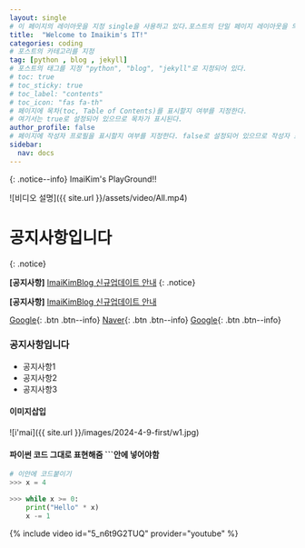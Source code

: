 ```yaml
---
layout: single
# 이 페이지의 레이아웃을 지정 single을 사용하고 있다.포스트의 단일 페이지 레이아웃을 의미한다.
title:  "Welcome to Imaikim's IT!"
categories: coding
# 포스트의 카테고리를 지정
tag: [python , blog , jekyll]
# 포스트의 태그를 지정 "python", "blog", "jekyll"로 지정되어 있다.
# toc: true
# toc_sticky: true
# toc_label: "contents"
# toc_icon: "fas fa-th"
# 페이지에 목차(toc, Table of Contents)를 표시할지 여부를 지정한다. 
# 여기서는 true로 설정되어 있으므로 목차가 표시된다.
author_profile: false
# 페이지에 작성자 프로필을 표시할지 여부를 지정한다. false로 설정되어 있으므로 작성자 프로필이 표시되지 않는다.
sidebar:
  nav: docs
---
```


{: .notice--info}
ImaiKim's PlayGround!!

![비디오 설명]({{ site.url }}/assets/video/All.mp4)

# 공지사항입니다
{: .notice}

**[공지사항]** [ImaiKimBlog 신규업데이트 안내](https://mmistakes.github.io/minimal-mistakes/docs/utility-classes/#notices)
{: .notice}

**[공지사항]** [ImaiKimBlog 신규업데이트 안내](https://mmistakes.github.io/minimal-mistakes/docs/utility-classes/#notices)

[Google](https://www.google.com/){: .btn .btn--info} [Naver](https://www.naver.com/){: .btn .btn--info} [Google](https://www.google.com/){: .btn .btn--info}




### 공지사항입니다
<div class="notice--danger">
	<ul>
		<li>공지사항1</li>
		<li>공지사항2</li>
		<li>공지사항3</li>
	</ul>
</div>


#### 이미지삽입
![i'mai]({{ site.url }}/images/2024-4-9-first/w1.jpg)
<!-- 이미지에 대한 대체 텍스트를 지정합니다. 여기서 "i'mai"라는 텍스트가 이미지가 로드되지 못했을 때 대신 표시됩니다. -->
<!-- 중괄호로 둘러싸인 {{ site.url }}는 Jekyll에서 사용되는 변수로, 사이트의 URL을 의미한다.
 /images/2024-4-9-first/w1.jpg는 이미지 파일의 경로를 지정한다. -->

#### 파이썬 코드 그대로 표현해줌 ```안에 넣어야함
```python
# 이안에 코드붙이기
>>> x = 4

>>> while x >= 0:
	print("Hello" * x)
	x -= 1
```

{% include video id="5_n6t9G2TUQ" provider="youtube" %}